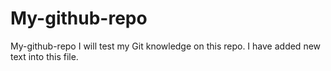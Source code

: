 # My-github-repo
My-github-repo I will test my Git knowledge on this repo.
I have added new text into this file.